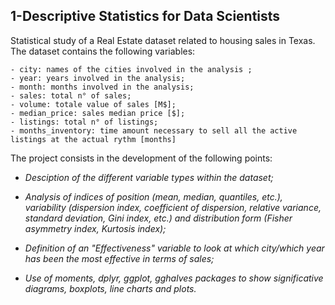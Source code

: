 ## 1-Descriptive Statistics for Data Scientists

  Statistical study of a Real Estate dataset related to housing sales in Texas. The dataset contains the following variables: 
  
    - city: names of the cities involved in the analysis ;
    - year: years involved in the analysis;
    - month: months involved in the analysis;
    - sales: total n° of sales;
    - volume: totale value of sales [M$];
    - median_price: sales median price [$];
    - listings: total n° of listings;
    - months_inventory: time amount necessary to sell all the active listings at the actual rythm [months]
    
  The project consists in the development of the following points:
  
  
  * _Desciption of the different variable types within the dataset;_
  
  * _Analysis of indices of position (mean, median, quantiles, etc.), variability (dispersion index, coefficient of dispersion, relative variance, standard deviation,         Gini index, etc.) and distribution form (Fisher asymmetry index, Kurtosis index);_
  
  * _Definition of an "Effectiveness" variable to look at which city/which year has been the most effective in terms of sales;_
  
  * _Use of moments, dplyr, ggplot, gghalves packages to show significative diagrams, boxplots, line charts and plots._
  

